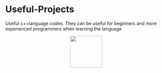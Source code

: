 # Useful-Projects
Useful c++language codes. They can be useful for beginners and more experienced programmers when learning the language
<div id="header" align="center">
  <img src="https://media.giphy.com/media/M9gbBd9nbDrOTu1Mqx/giphy.gif" width="100"/>
</div>
